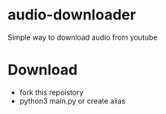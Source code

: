 # audio-downloader
Simple way to download audio from youtube
# Download
* fork this repoistory
* python3 main.py or create alias
